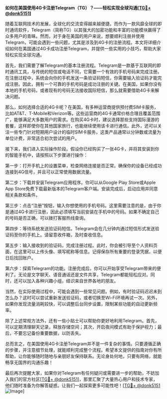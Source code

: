 **如何在美国使用4G卡注册Telegram（TG）？——轻松实现全球沟通[[TG💪+ @donk5151](https://t.me/s/donk5151)]**

随着互联网技术的发展，全球化的交流变得越来越便捷。而作为一款风靡全球的即时通讯软件，Telegram（简称TG）以其强大的加密功能和丰富的功能模块赢得了众多用户的青睐。然而，对于身在美国的用户来说，想要顺利注册并使用Telegram，可能会遇到一些问题，尤其是涉及到4G卡的注册流程。本文将详细介绍如何在美国通过4G卡成功注册Telegram，并提供一些实用的小技巧，帮助大家轻松实现全球沟通。

首先，我们需要了解Telegram的基本注册流程。Telegram是一款基于互联网的即时通讯工具，与传统的短信或电话不同，它需要一个有效的手机号码来完成注册。在注册过程中，系统会向你的手机发送一条验证码短信，你需要输入验证码才能完成注册。因此，拥有一个可靠的手机号码是成功注册的关键。在美国，如果你没有本地的手机号码，或者现有的号码无法接收国际短信，那么就需要借助4G卡来解决问题。

那么，如何选择合适的4G卡呢？在美国，有多种运营商提供预付费SIM卡服务，比如AT&T、T-Mobile和Verizon等。这些运营商的4G卡通常价格合理且覆盖范围广，能够满足大多数用户的需求。在购买4G卡时，建议选择那些支持国际漫游的套餐，这样即使你在其他国家旅行，也能继续使用该卡进行通信。此外，还可以关注一些专门针对短期用户设计的临时SIM卡服务，这类产品通常以分钟数或流量为单位计费，非常适合初次尝试的用户。

接下来，我们进入实际操作阶段。假设你已经购买了一张4G卡，并将其安装到你的智能手机中，请按照以下步骤进行操作：

第一步：打开手机上的设置菜单，检查网络连接是否正常。确保你的设备已经成功连接到4G信号，并且可以正常使用数据流量。

第二步：下载并安装Telegram应用程序。你可以从Google Play Store或Apple App Store免费下载最新版本的Telegram客户端。安装完成后，启动应用并同意相关条款和条件。

第三步：点击“注册”按钮，输入你想使用的手机号码。这里需要注意的是，由于你是通过4G卡进行注册，因此必须填写当前安装在手机中的号码。如果不确定自己的号码是否正确，可以拨打客服热线查询。

第四步：等待系统发送验证码短信。Telegram会在几分钟内通过短信形式发送验证码至你的手机上。请留意收件箱，及时查收信息。

第五步：输入接收到的验证码，完成注册过程。此时，你会被引导至个人资料页面，在这里可以上传头像、填写昵称等信息。记得保存所有重要的登录凭据，以便日后找回账户。

第六步：探索Telegram的功能。注册完成后，你可以开始享受Telegram带来的便利了。无论是文字聊天、语音通话还是文件共享，Telegram都能轻松应对。同时，还可以加入各种兴趣小组，结识来自世界各地的朋友。

当然，在实际使用过程中，可能会遇到一些常见问题。例如，有时验证码迟迟未到怎么办？这时可以尝试重新发送验证码，或者切换至Wi-Fi环境再试一次。另外，如果你发现流量消耗较快，可以调整后台同步设置，限制某些功能的自动更新频率。

除了上述常规方法外，还有一些小贴士可以帮助你更好地利用Telegram。首先，可以定期清理聊天记录，释放存储空间；其次，开启夜间模式有助于保护视力；最后，不要忘记备份重要数据，以防丢失。

总而言之，在美国使用4G卡注册Telegram并不是一件复杂的事情。只要遵循正确的步骤，并注意细节处理，就能顺利完成整个流程。希望本文提供的指南对你有所帮助，让你能够随时随地与亲朋好友保持联系。无论身处何地，只要有网络，就能畅享无国界的沟通乐趣！

最后再次提醒大家，如果你对Telegram有任何疑问或需要进一步的帮助，不妨加入我们的官方社区[[TG💪+ @donk5151](https://t.me/s/donk5151)]，那里汇聚了大量热心用户和技术专家，他们随时准备为你解答疑惑。让我们一起探索更多可能性吧！[[TG💪+ @donk5151](https://t.me/s/donk5151) ![Image](https://i.postimg.cc/rwNCRYN7/Snipaste-2025-04-30-17-27-05.png)]